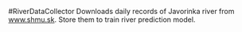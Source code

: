 #RiverDataCollector
Downloads daily records of Javorinka river from www.shmu.sk. Store them to train river prediction model.
